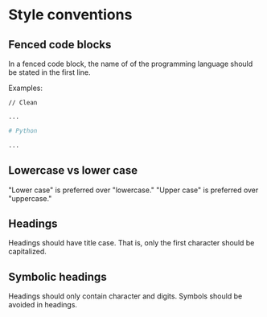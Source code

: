 # Style conventions

## Fenced code blocks

In a fenced code block, the name of of the programming language should be stated in the first line.

Examples:

```clean
// Clean

...
```

```Python
# Python

...
```

## Lowercase vs lower case

"Lower case" is preferred over "lowercase."
"Upper case" is preferred over "uppercase."

## Headings

Headings should have title case.
That is, only the first character should be capitalized.

## Symbolic headings

Headings should only contain character and digits.
Symbols should be avoided in headings.